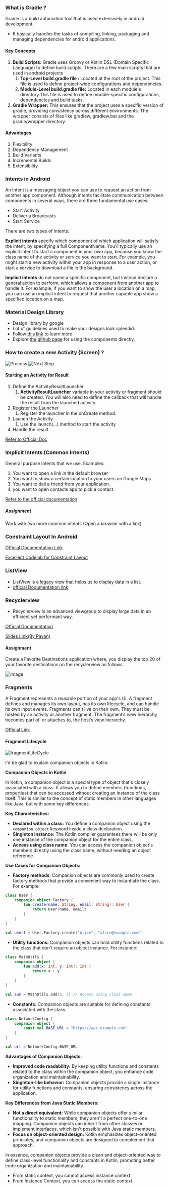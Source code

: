 ### What is Gradle ?
Gradle is a build automation tool that is used extensively in android development. 
- It basically handles the tasks of compiling, linking, packaging and managing dependencies for android applications.

#### Key Concepts
1. **Build Scripts:** Gradle uses Groovy or Kotlin DSL (Domain Specific Language) to define build scripts. There are a few main scripts that are used in android projects
   1. **Top-Level build.gradle file :** Located at the root of the project. This file is used to define project-wide configurations and dependencies.
   2. **Module-Level build.gradle file:** Located in each module's directory.This file is used to define  module-specific configurations, dependencies and build tasks.
2. **Gradle Wrapper:** This ensures that the project uses a specific version of gradle, providing consistency across different environments. The wrapper consists of files like gradlew, gradlew.bat and the gradle/wrapper directory.

#### Advantages
1. Flexibility
2. Dependency Management
3. Build Variants
4. Incremental Builds
5. Extensibility

### Intents in Android
An Intent is a messaging object you can use to request an action from another app component. Although intents facilitate communication between components in several ways, there are three fundamental use cases:

- Start Activity
- Deliver a Broadcasts
- Start Service

There are two types of intents:

**Explicit intents** specify which component of which application will satisfy the intent, by specifying a full ComponentName. You'll typically use an explicit intent to start a component in your own app, because you know the class name of the activity or service you want to start. For example, you might start a new activity within your app in response to a user action, or start a service to download a file in the background.  

**Implicit intents** do not name a specific component, but instead declare a general action to perform, which allows a component from another app to handle it. For example, if you want to show the user a location on a map, you can use an implicit intent to request that another capable app show a specified location on a map.

### Material Design Library
- Design library by google
- Lot of guidelines used to make your designs look splendid. 
- Follow [this link](https://m3.material.io/) to learn more
- Explore [the github page](https://github.com/material-components/material-components-android/tree/master/docs/components) for using the components directly.

### How to create a new Activity (Screen) ?
![Process](/image1.png)
![Next Step](/image2.png)

#### Starting an Activity for Result
1. Define the ActivityResultLauncher
   1. **ActivityResultLauncher** variable in your activity or fragment should be created. You will also need to define the callback that will handle the result from the launched activity.
2. Register the Launcher
   1. Register the launcher in the onCreate method.
3. Launch the Activity
   1. Use the launch(...) method to start the activity
4. Handle the result

[Refer to Official Doc](https://developer.android.com/training/basics/intents/result)

### Implicit Intents (Common Intents)
General purpose intents that we use. 
Examples:
1. You want to open a link in the default browser
2. You want to show a certain location to your users on Google Maps
3. You want to dail a friend from your application.
4. you want to open contacts app to pick a contact. 

[Refer to the official documentation](https://developer.android.com/guide/components/intents-common)

##### Assignment
Work with two more common intents
(Open a browser with a link)

### Constraint Layout In Android
[Official Documentation Link](https://developer.android.com/develop/ui/views/layout/constraint-layout)

[Excellent Codelab for Constraint Layout](https://developer.android.com/codelabs/constraint-layout#0)

### ListView
- ListView is a legacy view that helps us to display data in a list. 
- [official Documentation link](https://developer.android.com/reference/android/widget/ListView)

### Recyclerview
- Recyclerview is an advanced viewgroup to display large data in an efficient yet performant way.

[Official Documentation](https://developer.android.com/develop/ui/views/layout/recyclerview)

[Slides Link(By Pavan)](https://docs.google.com/presentation/d/1nFJqH0OSSZmjaycRzEGE6vvsm6jlxghQyoO15KKbkwc/edit#slide=id.p)

#### Assignment
Create a Favorite Destinations application where, you display the top 20 of your favorite destinations on the recyclerview as follows. 

![Image](/ass_img.png)

### Fragments 
A Fragment represents a reusable portion of your app's UI. A fragment defines and manages its own layout, has its own lifecycle, and can handle its own input events. Fragments can't live on their own. They must be hosted by an activity or another fragment. The fragment’s view hierarchy becomes part of, or attaches to, the host’s view hierarchy.

[Official Link](https://developer.android.com/guide/fragments)


#### Fragment Lifecycle
![fragmentLifeCycle](/fragment-view-lifecycle.png)

I'd be glad to explain companion objects in Kotlin:

**Companion Objects in Kotlin**

In Kotlin, a companion object is a special type of object that's closely associated with a class. It allows you to define members (functions, properties) that can be accessed without creating an instance of the class itself. This is similar to the concept of static members in other languages like Java, but with some key differences.

**Key Characteristics:**

- **Declared within a class:** You define a companion object using the `companion object` keyword inside a class declaration.
- **Singleton instance:** The Kotlin compiler guarantees there will be only one instance of the companion object for the entire class.
- **Access using class name:** You can access the companion object's members directly using the class name, without needing an object reference.

**Use Cases for Companion Objects:**

- **Factory methods:** Companion objects are commonly used to create factory methods that provide a convenient way to instantiate the class. For example:

```kotlin
class User {
    companion object Factory {
        fun create(name: String, email: String): User {
            return User(name, email)
        }
    }
}

val user1 = User.Factory.create("Alice", "alice@example.com")
```

- **Utility functions:** Companion objects can hold utility functions related to the class that don't require an object instance. For instance:

```kotlin
class MathUtils {
    companion object {
        fun add(x: Int, y: Int): Int {
            return x + y
        }
    }
}

val sum = MathUtils.add(5, 3) // Access using class name
```

- **Constants:** Companion objects are suitable for defining constants associated with the class:

```kotlin
class NetworkConfig {
    companion object {
        const val BASE_URL = "https://api.example.com"
    }
}

val url = NetworkConfig.BASE_URL
```

**Advantages of Companion Objects:**

- **Improved code readability:** By keeping utility functions and constants related to the class within the companion object, you enhance code organization and maintainability.
- **Singleton-like behavior:** Companion objects provide a single instance for utility functions and constants, ensuring consistency across the application.

**Key Differences from Java Static Members:**

- **Not a direct equivalent:** While companion objects offer similar functionality to static members, they aren't a perfect one-to-one mapping. Companion objects can inherit from other classes or implement interfaces, which isn't possible with Java static members.
- **Focus on object-oriented design:** Kotlin emphasizes object-oriented principles, and companion objects are designed to complement that approach.

In essence, companion objects provide a clean and object-oriented way to define class-level functionality and constants in Kotlin, promoting better code organization and maintainability.

- From static context, you cannot access instance context.
- From Instance Context, you can access the static context.

